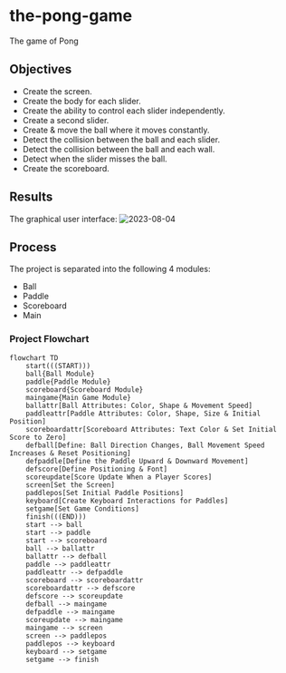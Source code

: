 # the-pong-game
The game of Pong

## Objectives
- Create the screen.
- Create the body for each slider.
- Create the ability to control each slider independently.
- Create a second slider.
- Create & move the ball where it moves constantly.
- Detect the collision between the ball and each slider.
- Detect the collision between the ball and each wall.
- Detect when the slider misses the ball.
- Create the scoreboard.

## Results
The graphical user interface:
![2023-08-04](https://github.com/frantzalexander/the-pong-game/assets/128331579/cb4551f0-c0fa-4ddf-86ae-917691d705d4)


## Process
The project is separated into the following 4 modules:
- Ball
- Paddle
- Scoreboard
- Main

### Project Flowchart
```mermaid
flowchart TD
    start(((START)))
    ball{Ball Module}
    paddle{Paddle Module}
    scoreboard{Scoreboard Module}
    maingame{Main Game Module}
    ballattr[Ball Attributes: Color, Shape & Movement Speed]
    paddleattr[Paddle Attributes: Color, Shape, Size & Initial Position]
    scoreboardattr[Scoreboard Attributes: Text Color & Set Initial Score to Zero]
    defball[Define: Ball Direction Changes, Ball Movement Speed Increases & Reset Positioning]
    defpaddle[Define the Paddle Upward & Downward Movement]
    defscore[Define Positioning & Font]
    scoreupdate[Score Update When a Player Scores]
    screen[Set the Screen]
    paddlepos[Set Initial Paddle Positions]
    keyboard[Create Keyboard Interactions for Paddles]
    setgame[Set Game Conditions]
    finish(((END)))
    start --> ball
    start --> paddle
    start --> scoreboard
    ball --> ballattr
    ballattr --> defball
    paddle --> paddleattr
    paddleattr --> defpaddle
    scoreboard --> scoreboardattr
    scoreboardattr --> defscore
    defscore --> scoreupdate
    defball --> maingame
    defpaddle --> maingame
    scoreupdate --> maingame
    maingame --> screen
    screen --> paddlepos
    paddlepos --> keyboard
    keyboard --> setgame
    setgame --> finish
